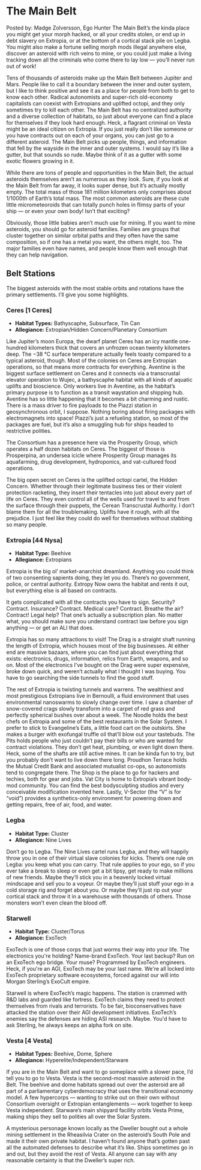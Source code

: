 # The Main Belt

Posted by: Madge Zolversson, Ego Hunter The Main Belt’s the kinda place you might get your morph hacked, or all your credits stolen, or end up in debt slavery on Extropia, or at the bottom of a cortical stack pile on Legba. You might also make a fortune selling morph mods illegal anywhere else, discover an asteroid with rich veins to mine, or you could just make a living tracking down all the criminals who come there to lay low — you’ll never run out of work!

Tens of thousands of asteroids make up the Main Belt between Jupiter and Mars. People like to call it a boundary between the inner and outer system, but I like to think positive and see it as a place for people from both to get to know each other. Radical autonomists and super-rich old-economy capitalists can coexist with Extropians and uplifted octopi, and they only sometimes try to kill each other. The Main Belt has no centralized authority and a diverse collection of habitats, so just about everyone can find a place for themselves if they look hard enough. Heck, a flagrant criminal on Vesta might be an ideal citizen on Extropia. If you just really don’t like someone or you have contracts out on each of your organs, you can just go to a different asteroid. The Main Belt picks up people, things, and information that fell by the wayside in the inner and outer systems. I would say it’s like a gutter, but that sounds so rude. Maybe think of it as a gutter with some exotic flowers growing in it.

While there are tons of people and opportunities in the Main Belt, the actual asteroids themselves aren’t as numerous as they look. Sure, if you look at the Main Belt from far away, it looks super dense, but it’s actually mostly empty. The total mass of those 181 million kilometers only comprises about 1/1000th of Earth’s total mass. The most common asteroids are these cute little micrometeoroids that can totally punch holes in flimsy parts of your ship — or even your own body! Isn’t that exciting?

Obviously, those little babies aren’t much use for mining. If you want to mine asteroids, you should go for asteroid families. Families are groups that cluster together on similar orbital paths and they often have the same composition, so if one has a metal you want, the others might, too. The major families even have names, and people know them well enough that they can help navigation.

## Belt Stations

The biggest asteroids with the most stable orbits and rotations have the primary settlements. I’ll give you some highlights.

### Ceres \[1 Ceres\]

<!-- CLEANED div class="stat-list" -->

- **Habitat Types:** Bathyscaphe, Subsurface, Tin Can
- **Allegiance:** Extropian/Hidden Concern/Planetary Consortium

<!-- CLEANED /div -->

Like Jupiter’s moon Europa, the dwarf planet Ceres has an icy mantle one-hundred kilometers thick that covers an unfrozen ocean twenty kilometers deep. The −38&nbsp;°C surface temperature actually feels toasty compared to a typical asteroid, though. Most of the colonies on Ceres are Extropian operations, so that means more contracts for everything. Aventine is the biggest surface settlement on Ceres and it connects via a transcrustal elevator operation to Wujec, a bathyscaphe habitat with all kinds of aquatic uplifts and bioscience. Only workers live in Aventine, as the habitat’s primary purpose is to function as a transit waystation and shipping hub. Aventine has so little happening that it becomes a bit charming and rustic. There is a mass driver to fire payloads to the Piazzi station in geosynchronous orbit, I suppose. Nothing boring about firing packages with electromagnets into space! Piazzi’s just a refueling station, so most of the packages are fuel, but it’s also a smuggling hub for ships headed to restrictive polities.

The Consortium has a presence here via the Prosperity Group, which operates a half dozen habitats on Ceres. The biggest of those is Prosperpina, an undersea icicle where Prosperity Group manages its aquafarming, drug development, hydroponics, and vat-cultured food operations.

The big open secret on Ceres is the uplifted octopi cartel, the Hidden Concern. Whether through their legitimate business ties or their violent protection racketing, they insert their tentacles into just about every part of life on Ceres. They even control all of the wells used for travel to and from the surface through their puppets, the Cerean Transcrustal Authority. I don’t blame them for all the troublemaking. Uplifts have it rough, with all the prejudice. I just feel like they could do well for themselves without stabbing so many people.

### Extropia \[44 Nysa\]

<!-- CLEANED div class="stat-list" -->

- **Habitat Type:** Beehive
- **Allegiance:** Extropians

<!-- CLEANED /div -->

Extropia is the big ol’ market-anarchist dreamland. Anything you could think of two consenting sapients doing, they let you do. There’s no government, police, or central authority. Extropy Now owns the habitat and rents it out, but everything else is all based on contracts.

It gets complicated with all the contracts you have to sign. Security? Contract. Insurance? Contract. Medical care? Contract. Breathe the air? Contract! Legal help? That one’s actually a subscription plan. No matter what, you should make sure you understand contract law before you sign anything — or get an ALI that does.

Extropia has so many attractions to visit! The Drag is a straight shaft running the length of Extropia, which houses most of the big businesses. At either end are massive bazaars, where you can find just about everything that exists: electronics, drugs, information, relics from Earth, weapons, and so on. Most of the electronics I’ve bought on the Drag were super expensive, broke down quick, and weren’t actually what I thought I was buying. You have to go searching the side tunnels to find the good stuff.

The rest of Extropia is twisting tunnels and warrens. The wealthiest and most prestigious Extropians live in Bernoulli, a fluid environment that uses environmental nanoswarms to slowly change over time. I saw a chamber of snow-covered crags slowly transform into a carpet of red grass and perfectly spherical bushes over about a week. The Noodle holds the best chefs on Extropia and some of the best restaurants in the Solar System. I prefer to stick to Evangeline’s Eats, a little food cart on the outskirts. She makes a burger with exofungal truffle oil that’ll blow out your tastebuds. The Pits holds people who just couldn’t pay their bills or who are wanted for contract violations. They don’t get heat, plumbing, or even light down there. Heck, some of the shafts are still active mines. It can be kinda fun to try, but you probably don’t want to live down there long. Proudhon Terrace holds the Mutual Credit Bank and associated mutualist co-ops, so autonomists tend to congregate there. The Shop is the place to go for hackers and techies, both for gear and jobs. Vat City is home to Extropia’s vibrant body-mod community. You can find the best bodysculpting studios and every conceivable modification invented here. Lastly, V-Sector (the “V” is for “void”) provides a synthetics-only environment for powering down and getting repairs, free of air, food, and water.

### Legba

<!-- CLEANED div class="stat-list" -->

- **Habitat Type:** Cluster
- **Allegiance:** Nine Lives

<!-- CLEANED /div -->

Don’t go to Legba. The Nine Lives cartel runs Legba, and they will happily throw you in one of their virtual slave colonies for kicks. There’s one rule on Legba: you keep what you can carry. That rule applies to your ego, so if you ever take a break to sleep or even get a bit tipsy, get ready to make millions of new friends. Maybe they’ll stick you in a heavenly locked virtual mindscape and sell you to a voyeur. Or maybe they’ll just stuff your ego in a cold storage rig and forget about you. Or maybe they’ll just rip out your cortical stack and throw it in a warehouse with thousands of others. Those monsters won’t even clean the blood off.

### Starwell

<!-- CLEANED div class="stat-list" -->

- **Habitat Type:** Cluster/Torus
- **Allegiance:** ExoTech

<!-- CLEANED /div -->

ExoTech is one of those corps that just worms their way into your life. The electronics you're holding? Name-brand ExoTech. Your last backup? Run on an ExoTech ego bridge. Your muse? Programmed by ExoTech engineers. Heck, if you're an AGI, ExoTech may be your last name. We're all locked into ExoTech proprietary software ecosystems, forced against our will into Morgan Sterling’s ExoCult empire.

Starwell is where ExoTech’s magic happens. The station is crammed with R&D labs and guarded like fortress. ExoTech claims they need to protect themselves from rivals and terrorists. To be fair, bioconservatives have attacked the station over their AGI development initiatives. ExoTech’s enemies say the defenses are hiding ASI research. Maybe. You'd have to ask Sterling, he always keeps an alpha fork on site.

### Vesta \[4 Vesta\]

<!-- CLEANED div class="stat-list" -->

- **Habitat Types:** Beehive, Dome, Sphere
- **Allegiance:** Hyperelite/Independent/Starware

<!-- CLEANED /div -->

If you are in the Main Belt and want to go someplace with a slower pace, I’d tell you to go to Vesta. Vesta is the second-most massive asteroid in the Belt. The beehive and dome habitats spread out over the asteroid are all part of a parliamentary cyberdemocracy that uses the transitional economy model. A few hypercorps — wanting to strike out on their own without Consortium oversight or Extropian entanglements — work together to keep Vesta independent. Starware’s main shipyard facility orbits Vesta Prime, making ships they sell to polities all over the Solar System.

A mysterious personage known locally as the Dweller bought out a whole mining settlement in the Rheasilvia Crater on the asteroid’s South Pole and made it their own private habitat. I haven’t found anyone that’s gotten past all the automated defenses to describe what it’s like. Ships sometimes go in and out, but they avoid the rest of Vesta. All anyone can say with any reasonable certainty is that the Dweller’s super rich.

